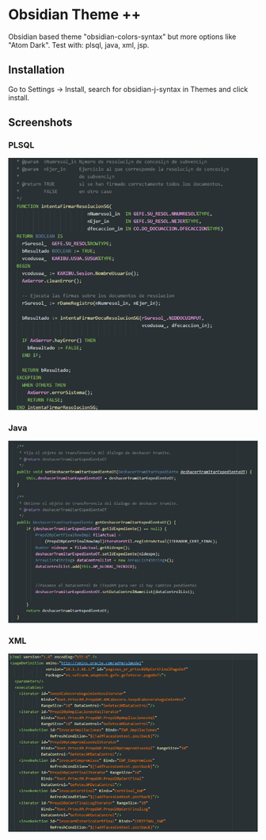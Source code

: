 # Obsidian Theme ++

Obsidian based theme "obsidian-colors-syntax" but more options like "Atom Dark".
Test with: plsql, java, xml, jsp.

## Installation

Go to Settings -> Install, search for obsidian-j-syntax in Themes and click install.

## Screenshots

### PLSQL

![PLSQL screenshot](https://raw.githubusercontent.com/jpromocion/obsidian-j-syntax/master/screenshots/plsql.png)

### Java

![PLSQL screenshot](https://raw.githubusercontent.com/jpromocion/obsidian-j-syntax/master/screenshots/java.png)

### XML

![PLSQL screenshot](https://github.com/jpromocion/obsidian-j-syntax/blob/master/screenshots/xml.png)
